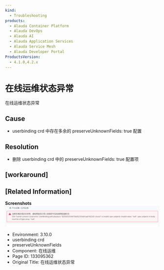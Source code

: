 ```yaml
---
kind:
  - Troubleshooting
products:
  - Alauda Container Platform
  - Alauda DevOps
  - Alauda AI
  - Alauda Application Services
  - Alauda Service Mesh
  - Alauda Developer Portal
ProductsVersion:
  - 4.1.0,4.2.x
---
```

<!-- A type of document that involves encountering a fault, diagnosing it, performing root cause analysis, and providing solutions. -->

# 在线运维状态异常

在线运维状态异常

## Cause
- userbinding crd 中存在多余的 preserveUnknownFields: true 配置

## Resolution
- 删除 userbinding crd 中的 preserveUnknownFields: true 配置项

## [workaround]

## [Related Information]
**Screenshots**
![](assets/zai-xian-yun-wei-zhuang-tai-yi-chang/image2023-1-5_12-12-18.png)
- Environment: 3.10.0
- userbinding crd
- preserveUnknownFields
- Component: 在线运维
- Page ID: 133095362
- Original Title: 在线运维状态异常
